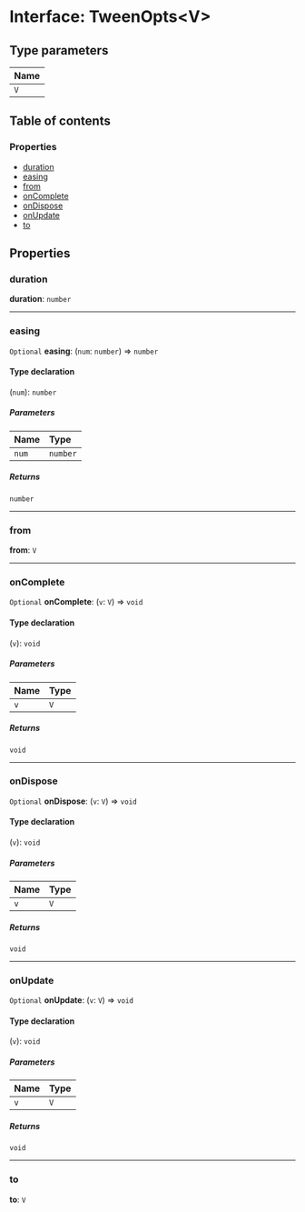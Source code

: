 # Interface: TweenOpts\<V>

## Type parameters

| Name |
| :------ |
| `V` |

## Table of contents

### Properties

* [duration](/en/auto-docs/core/interfaces/TweenOpts.md#duration)
* [easing](/en/auto-docs/core/interfaces/TweenOpts.md#easing)
* [from](/en/auto-docs/core/interfaces/TweenOpts.md#from)
* [onComplete](/en/auto-docs/core/interfaces/TweenOpts.md#oncomplete)
* [onDispose](/en/auto-docs/core/interfaces/TweenOpts.md#ondispose)
* [onUpdate](/en/auto-docs/core/interfaces/TweenOpts.md#onupdate)
* [to](/en/auto-docs/core/interfaces/TweenOpts.md#to)

## Properties

### duration

**duration**: `number`

***

### easing

`Optional` **easing**: (`num`: `number`) => `number`

#### Type declaration

(`num`): `number`

##### Parameters

| Name | Type |
| :------ | :------ |
| `num` | `number` |

##### Returns

`number`

***

### from

**from**: `V`

***

### onComplete

`Optional` **onComplete**: (`v`: `V`) => `void`

#### Type declaration

(`v`): `void`

##### Parameters

| Name | Type |
| :------ | :------ |
| `v` | `V` |

##### Returns

`void`

***

### onDispose

`Optional` **onDispose**: (`v`: `V`) => `void`

#### Type declaration

(`v`): `void`

##### Parameters

| Name | Type |
| :------ | :------ |
| `v` | `V` |

##### Returns

`void`

***

### onUpdate

`Optional` **onUpdate**: (`v`: `V`) => `void`

#### Type declaration

(`v`): `void`

##### Parameters

| Name | Type |
| :------ | :------ |
| `v` | `V` |

##### Returns

`void`

***

### to

**to**: `V`
